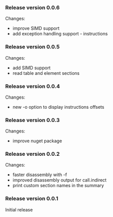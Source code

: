 ### Release version 0.0.6

Changes:

 * improve SIMD support
 * add exception handling support - instructions

### Release version 0.0.5

Changes:

 * add SIMD support
 * read table and element sections

### Release version 0.0.4

Changes:

 * new -o option to display instructions offsets

### Release version 0.0.3

Changes:

 * improve nuget package

### Release version 0.0.2

Changes:

 * faster disassembly with -f
 * improved disassembly output for call.indirect
 * print custom section names in the summary

### Release version 0.0.1

Initial release
